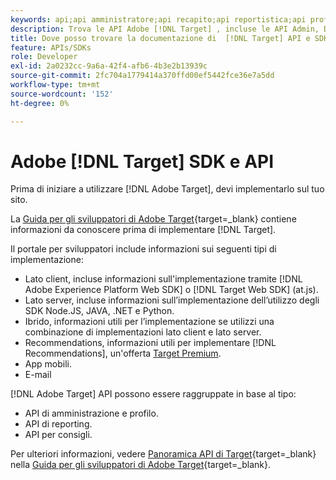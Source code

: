 ```yaml
---
keywords: api;api amministratore;api recapito;api reportistica;api profilo;api profilo
description: Trova le API Adobe [!DNL Target] , incluse le API Admin, Delivery, Reporting e Profile.
title: Dove posso trovare la documentazione di  [!DNL Target] API e SDK?
feature: APIs/SDKs
role: Developer
exl-id: 2a0232cc-9a6a-42f4-afb6-4b3e2b13939c
source-git-commit: 2fc704a1779414a370ffd00ef5442fce36e7a5dd
workflow-type: tm+mt
source-wordcount: '152'
ht-degree: 0%

---
```


# Adobe [!DNL Target] SDK e API

Prima di iniziare a utilizzare [!DNL Adobe Target], devi implementarlo sul tuo sito.

La [Guida per gli sviluppatori di Adobe Target](https://experienceleague.adobe.com/docs/target-dev/developer/overview.html?lang=it){target=_blank} contiene informazioni da conoscere prima di implementare [!DNL Target].

Il portale per sviluppatori include informazioni sui seguenti tipi di implementazione:

* Lato client, incluse informazioni sull&#39;implementazione tramite [!DNL Adobe Experience Platform Web SDK] o [!DNL Target Web SDK] (at.js).
* Lato server, incluse informazioni sull’implementazione dell’utilizzo degli SDK Node.JS, JAVA, .NET e Python.
* Ibrido, informazioni utili per l’implementazione se utilizzi una combinazione di implementazioni lato client e lato server.
* Recommendations, informazioni utili per implementare [!DNL Recommendations], un&#39;offerta [Target Premium](/help/main/c-intro/intro.md#premium).
* App mobili.
* E-mail

[!DNL Adobe Target] API possono essere raggruppate in base al tipo:

* API di amministrazione e profilo.
* API di reporting.
* API per consigli.

Per ulteriori informazioni, vedere [Panoramica API di Target](https://experienceleague.adobe.com/docs/target-dev/developer/implementation/before-implement/considerations-before-you-implement-target.html?lang=it){target=_blank} nella [Guida per gli sviluppatori di Adobe Target](https://experienceleague.adobe.com/docs/target-dev/developer/overview.html?lang=it){target=_blank}.
